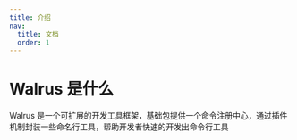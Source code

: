 ```yaml
---
title: 介绍
nav:
  title: 文档
  order: 1
---
```


# Walrus 是什么

Walrus 是一个可扩展的开发工具框架，基础包提供一个命令注册中心，通过插件机制封装一些命名行工具，帮助开发者快速的开发出命令行工具

